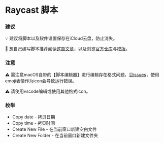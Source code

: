 # Raycast 脚本

### 建议

💡 建议将脚本以及软件设置保存在iCloud云盘，防止消失。

🤔 想自己编写脚本推荐阅读[这篇文章](https://zhuanlan.zhihu.com/p/342029057)，以及浏览[官方仓库](https://github.com/raycast/script-commands)与[模版](https://github.com/raycast/script-commands/tree/master/templates)。

### 注意

⚠️ 需注意macOS自带的【脚本编辑器】进行编辑存在格式问题，[见issues](https://github.com/raycast/script-commands/issues/466)，使用emoji表情作为icon会导致运行错误。

⚠️ 请使用vscode编辑或使用其他格式icon。

### 枚举

- Copy date - 拷贝日期
- Copy time - 拷贝时间
- Create New File - 在当前窗口新建空白文件
- Create New Folder - 在当前窗口新建文件夹


